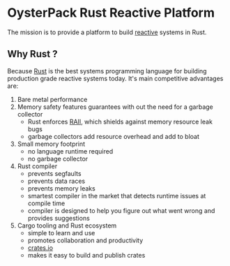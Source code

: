 # OysterPack Rust Reactive Platform

The mission is to provide a platform to build [reactive](https://www.reactivemanifesto.org/) systems in Rust.

## Why Rust ?
Because [Rust](https://www.rust-lang.org) is the best systems programming language for building production grade reactive systems today.
It's main competitive advantages are:

1. Bare metal performance
2. Memory safety features guarantees with out the need for a garbage collector
    - Rust enforces [RAII](https://en.wikipedia.org/wiki/Resource_acquisition_is_initialization), which shields against memory resource leak bugs
    - garbage collectors add resource overhead and add to bloat
3. Small memory footprint
    - no language runtime required
    - no garbage collector
4. Rust compiler
    - prevents segfaults
    - prevents data races
    - prevents memory leaks
    - smartest compiler in the market that detects runtime issues at compile time
    - compiler is designed to help you figure out what went wrong and provides suggestions
5. Cargo tooling and Rust ecosystem
    - simple to learn and use
    - promotes collaboration and productivity
    - [crates.io](https://crates.io/)
    - makes it easy to build and publish crates